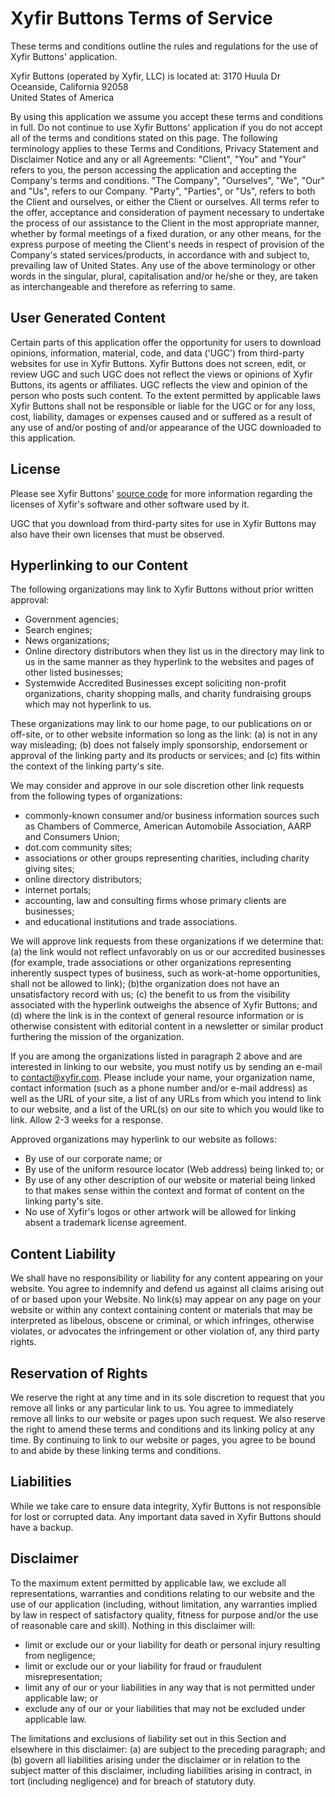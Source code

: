 # Xyfir Buttons Terms of Service

These terms and conditions outline the rules and regulations for the use of Xyfir Buttons' application.

Xyfir Buttons (operated by Xyfir, LLC) is located at:
3170 Huula Dr \
Oceanside, California 92058 \
United States of America

By using this application we assume you accept these terms and conditions in full. Do not continue to use Xyfir Buttons' application if you do not accept all of the terms and conditions stated on this page.
The following terminology applies to these Terms and Conditions, Privacy Statement and Disclaimer Notice and any or all Agreements: "Client", "You" and "Your" refers to you, the person accessing the application and accepting the Company's terms and conditions. "The Company", "Ourselves", "We", "Our" and "Us", refers to our Company. "Party", "Parties", or "Us", refers to both the Client and ourselves, or either the Client or ourselves. All terms refer to the offer, acceptance and consideration of payment necessary to undertake the process of our assistance to the Client in the most appropriate manner, whether by formal meetings of a fixed duration, or any other means, for the express purpose of meeting the Client's needs in respect of provision of the Company's stated services/products, in accordance with and subject to, prevailing law of United States. Any use of the above terminology or other words in the singular, plural, capitalisation and/or he/she or they, are taken as interchangeable and therefore as referring to same.

## User Generated Content

Certain parts of this application offer the opportunity for users to download opinions, information, material, code, and data ('UGC') from third-party websites for use in Xyfir Buttons. Xyfir Buttons does not screen, edit, or review UGC and such UGC does not reflect the views or opinions of Xyfir Buttons, its agents or affiliates. UGC reflects the view and opinion of the person who posts such content. To the extent permitted by applicable laws Xyfir Buttons shall not be responsible or liable for the UGC or for any loss, cost, liability, damages or expenses caused and or suffered as a result of any use of and/or posting of and/or appearance of the UGC downloaded to this application.

## License

Please see Xyfir Buttons' [source code](https://github.com/Xyfir/Xyfir-Buttons) for more information regarding the licenses of Xyfir's software and other software used by it.

UGC that you download from third-party sites for use in Xyfir Buttons may also have their own licenses that must be observed.

## Hyperlinking to our Content

The following organizations may link to Xyfir Buttons without prior written approval:
- Government agencies;
- Search engines;
- News organizations;
- Online directory distributors when they list us in the directory may link to us in the same manner as they hyperlink to the websites and pages of other listed businesses;
- Systemwide Accredited Businesses except soliciting non-profit organizations, charity shopping malls, and charity fundraising groups which may not hyperlink to us.

These organizations may link to our home page, to our publications on or off-site, or to other website information so long as the link: (a) is not in any way misleading; (b) does not falsely imply sponsorship, endorsement or approval of the linking party and its products or services; and (c) fits within the context of the linking party's site.

We may consider and approve in our sole discretion other link requests from the following types of organizations:
- commonly-known consumer and/or business information sources such as Chambers of Commerce, American Automobile Association, AARP and Consumers Union;
- dot.com community sites;
- associations or other groups representing charities, including charity giving sites;
- online directory distributors;
- internet portals;
- accounting, law and consulting firms whose primary clients are businesses;
- and educational institutions and trade associations.

We will approve link requests from these organizations if we determine that: (a) the link would not reflect unfavorably on us or our accredited businesses (for example, trade associations or other organizations representing inherently suspect types of business, such as work-at-home opportunities, shall not be allowed to link); (b)the organization does not have an unsatisfactory record with us; (c) the benefit to us from the visibility associated with the hyperlink outweighs the absence of Xyfir Buttons; and (d) where the link is in the context of general resource information or is otherwise consistent with editorial content in a newsletter or similar product furthering the mission of the organization.

If you are among the organizations listed in paragraph 2 above and are interested in linking to our website, you must notify us by sending an e-mail to contact@xyfir.com. Please include your name, your organization name, contact information (such as a phone number and/or e-mail address) as well as the URL of your site, a list of any URLs from which you intend to link to our website, and a list of the URL(s) on our site to which you would like to link. Allow 2-3 weeks for a response.

Approved organizations may hyperlink to our website as follows:
- By use of our corporate name; or
- By use of the uniform resource locator (Web address) being linked to; or
- By use of any other description of our website or material being linked to that makes sense within the context and format of content on the linking party's site.
- No use of Xyfir's logos or other artwork will be allowed for linking absent a trademark license agreement.

## Content Liability

We shall have no responsibility or liability for any content appearing on your website. You agree to indemnify and defend us against all claims arising out of or based upon your Website. No link(s) may appear on any page on your website or within any context containing content or materials that may be interpreted as libelous, obscene or criminal, or which infringes, otherwise violates, or advocates the infringement or other violation of, any third party rights.

## Reservation of Rights

We reserve the right at any time and in its sole discretion to request that you remove all links or any particular link to us. You agree to immediately remove all links to our website or pages upon such request. We also reserve the right to amend these terms and conditions and its linking policy at any time. By continuing to link to our website or pages, you agree to be bound to and abide by these linking terms and conditions.

## Liabilities

While we take care to ensure data integrity, Xyfir Buttons is not responsible for lost or corrupted data. Any important data saved in Xyfir Buttons should have a backup.

## Disclaimer

To the maximum extent permitted by applicable law, we exclude all representations, warranties and conditions relating to our website and the use of our application (including, without limitation, any warranties implied by law in respect of satisfactory quality, fitness for purpose and/or the use of reasonable care and skill). Nothing in this disclaimer will:

- limit or exclude our or your liability for death or personal injury resulting from negligence;
- limit or exclude our or your liability for fraud or fraudulent misrepresentation;
- limit any of our or your liabilities in any way that is not permitted under applicable law; or
- exclude any of our or your liabilities that may not be excluded under applicable law.

The limitations and exclusions of liability set out in this Section and elsewhere in this disclaimer: (a) are subject to the preceding paragraph; and (b) govern all liabilities arising under the disclaimer or in relation to the subject matter of this disclaimer, including liabilities arising in contract, in tort (including negligence) and for breach of statutory duty.